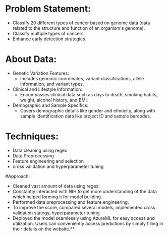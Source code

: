 # Problem Statement:
- Classify 20 different types of cancer based on genome data (data related to the structure and function of an organism's genome).
- Classify multiple types of cancers.
- Enhance early detection strategies.

# About Data:
- Genetic Variation Features:
    - Includes genomic coordinates, variant classifications, allele information, and variant types.
- Clinical and Lifestyle Information:
    - Encompasses clinical data such as days to death, smoking habits, weight, alcohol history, and BMI.
- Demographic and Sample Specifics:
    - Covers demographic details like gender and ethnicity, along with sample identification data like project ID and sample barcodes.

# Techniques:
- Data cleaning using regex
- Data Preprocessing
- Feature engineering and selection
- cross validation and hyperparameter tuning


#Approach:
- Cleaned vast amount of data using regex. 
- Constantly interacted with NIH to get more understanding of the data which helped forming it for model building.
- Performed data preprocessing and feature engineering.
- To improve the score, compared several models, implemented cross validation stategy, hyperparameter tuning.
- Deployed the model seamlessly using AzureML for easy access and utilization. Users can conveniently access predictions by simply filling in their details on the website.**
